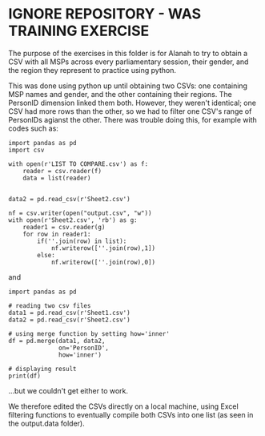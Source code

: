 # IGNORE REPOSITORY - WAS TRAINING EXERCISE

The purpose of the exercises in this folder is for Alanah to try to obtain a CSV with all MSPs across every parliamentary session, their gender, and the region they represent to practice using python.

This was done using python up until obtaining two CSVs: one containing MSP names and gender, and the other containing their regions. The PersonID dimension linked them both. However, they weren't identical; one CSV had more rows than the other, so we had to filter one CSV's range of PersonIDs agianst the other. There was trouble doing this, for example with codes such as:
```
import pandas as pd
import csv

with open(r'LIST TO COMPARE.csv') as f:
    reader = csv.reader(f)
    data = list(reader)


data2 = pd.read_csv(r'Sheet2.csv')

nf = csv.writer(open("output.csv", "w"))
with open(r'Sheet2.csv', 'rb') as g:
    reader1 = csv.reader(g)
    for row in reader1:
        if(''.join(row) in list):
            nf.writerow([''.join(row),1])
        else:
            nf.writerow([''.join(row),0])
  ```
  
  and
  
  ```
import pandas as pd

# reading two csv files
data1 = pd.read_csv(r'Sheet1.csv')
data2 = pd.read_csv(r'Sheet2.csv')

# using merge function by setting how='inner'
df = pd.merge(data1, data2,
				on='PersonID',
				how='inner')

# displaying result
print(df)
  ```
  
 ...but we couldn't get either to work.
 
 We therefore edited the CSVs directly on a local machine, using Excel filtering functions to eventually compile both CSVs into one list (as seen in the output.data folder).

